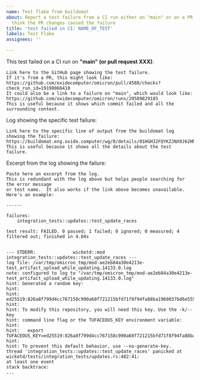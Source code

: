 ```yaml
---
name: Test flake from buildomat
about: Report a test failure from a CI run either on "main" or on a PR where you don't
  think the PR changes caused the failure
title: 'test failed in CI: NAME_OF_TEST'
labels: Test Flake
assignees: ''

---
```


<!--
    This template is for cases where you've got a test that failed in CI for a pull request and
    you believe it's not related to changes in your branch.
-->

This test failed on a CI run on **"main" (or pull request XXX)**:

    Link here to the GitHub page showing the test failure.
    If it's from a PR, this might look like:
    https://github.com/oxidecomputer/omicron/pull/4588/checks?check_run_id=19198066410
    It could also be a link to a failure on "main", which would look like:
    https://github.com/oxidecomputer/omicron/runs/20589829185
    This is useful because it shows which commit failed and all the surrounding context.

Log showing the specific test failure:


    Link here to the specific line of output from the buildomat log showing the failure:
    https://buildomat.eng.oxide.computer/wg/0/details/01HGH32FQYKZJNX9J62HNABKPA/31C5jyox8tyHUIuDDevKkXlDZCyNw143z4nOq8wLl3xtjKzT/01HGH32V3P0HH6B56S46AJAT63#S4455
    This is useful because it shows all the details about the test failure.

Excerpt from the log showing the failure:

```
Paste here an excerpt from the log.
This is redundant with the log above but helps people searching for the error message
or test name.  It also works if the link above becomes unavailable.
Here's an example:

------

failures:
    integration_tests::updates::test_update_races

test result: FAILED. 0 passed; 1 failed; 0 ignored; 0 measured; 4 filtered out; finished in 4.84s


--- STDERR:              wicketd::mod integration_tests::updates::test_update_races ---
log file: /var/tmp/omicron_tmp/mod-ae2eb84a30e4213e-test_artifact_upload_while_updating.14133.0.log
note: configured to log to "/var/tmp/omicron_tmp/mod-ae2eb84a30e4213e-test_artifact_upload_while_updating.14133.0.log"
hint: Generated a random key:
hint:
hint:   ed25519:826a8f799d4cc767158c990a60f721215bfd71f8f94fa88ba1960037bd6e5554
hint:
hint: To modify this repository, you will need this key. Use the -k/--key
hint: command line flag or the TUFACEOUS_KEY environment variable:
hint:
hint:   export TUFACEOUS_KEY=ed25519:826a8f799d4cc767158c990a60f721215bfd71f8f94fa88ba1960037bd6e5554
hint:
hint: To prevent this default behavior, use --no-generate-key.
thread 'integration_tests::updates::test_update_races' panicked at wicketd/tests/integration_tests/updates.rs:482:41:
at least one event
stack backtrace:
...
```
